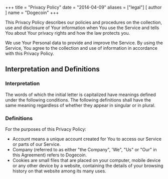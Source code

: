 +++
title = "Privacy Policy"
date = "2014-04-09"
aliases = ["legal"]
[ author ]
  name = "Dogecoin"
+++

This Privacy Policy describes our policies and procedures on the collection, use and disclosure of Your information when You use the Service and tells You about Your privacy rights and how the law protects you. 

We use Your Personal data to provide and improve the Service. By using the Service, You agree to the collection and use of information in accordance with this Privacy Policy.

## Interpretation and Definitions 

### Interpretation 

The words of which the initial letter is capitalized have meanings defined under the following conditions. The following definitions shall have the same meaning regardless of whether they appear in singular or in plural.

### Definitions 

For the purposes of this Privacy Policy: 

- Account means a unique account created for You to access our Service or parts of our Service. 
- Company (referred to as either "the Company", 'We", "Us" or "Our" in this Agreement) refers to Dogecoin. 
- Cookies are small files that are placed on your computer, mobile device or any other device by a website, containing the details of your browsing history on that website among its many uses. 
